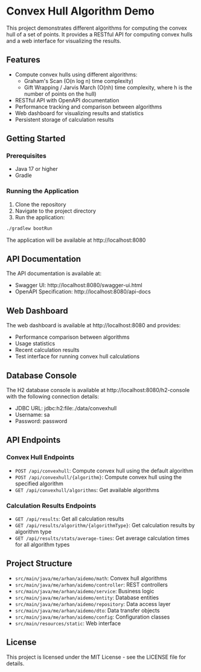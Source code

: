 # Convex Hull Algorithm Demo

This project demonstrates different algorithms for computing the convex hull of a set of points. It provides a RESTful API for computing convex hulls and a web interface for visualizing the results.

## Features

- Compute convex hulls using different algorithms:
  - Graham's Scan (O(n log n) time complexity)
  - Gift Wrapping / Jarvis March (O(nh) time complexity, where h is the number of points on the hull)
- RESTful API with OpenAPI documentation
- Performance tracking and comparison between algorithms
- Web dashboard for visualizing results and statistics
- Persistent storage of calculation results

## Getting Started

### Prerequisites

- Java 17 or higher
- Gradle

### Running the Application

1. Clone the repository
2. Navigate to the project directory
3. Run the application:

```bash
./gradlew bootRun
```

The application will be available at http://localhost:8080

## API Documentation

The API documentation is available at:
- Swagger UI: http://localhost:8080/swagger-ui.html
- OpenAPI Specification: http://localhost:8080/api-docs

## Web Dashboard

The web dashboard is available at http://localhost:8080 and provides:
- Performance comparison between algorithms
- Usage statistics
- Recent calculation results
- Test interface for running convex hull calculations

## Database Console

The H2 database console is available at http://localhost:8080/h2-console with the following connection details:
- JDBC URL: jdbc:h2:file:./data/convexhull
- Username: sa
- Password: password

## API Endpoints

### Convex Hull Endpoints

- `POST /api/convexhull`: Compute convex hull using the default algorithm
- `POST /api/convexhull/{algorithm}`: Compute convex hull using the specified algorithm
- `GET /api/convexhull/algorithms`: Get available algorithms

### Calculation Results Endpoints

- `GET /api/results`: Get all calculation results
- `GET /api/results/algorithm/{algorithmType}`: Get calculation results by algorithm type
- `GET /api/results/stats/average-times`: Get average calculation times for all algorithm types

## Project Structure

- `src/main/java/me/arhan/aidemo/math`: Convex hull algorithms
- `src/main/java/me/arhan/aidemo/controller`: REST controllers
- `src/main/java/me/arhan/aidemo/service`: Business logic
- `src/main/java/me/arhan/aidemo/entity`: Database entities
- `src/main/java/me/arhan/aidemo/repository`: Data access layer
- `src/main/java/me/arhan/aidemo/dto`: Data transfer objects
- `src/main/java/me/arhan/aidemo/config`: Configuration classes
- `src/main/resources/static`: Web interface

## License

This project is licensed under the MIT License - see the LICENSE file for details.